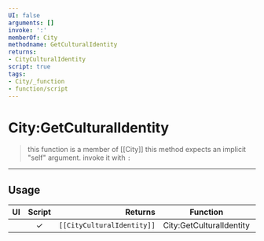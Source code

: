 ```yaml
---
UI: false
arguments: []
invoke: ':'
memberOf: City
methodname: GetCulturalIdentity
returns:
- CityCulturalIdentity
script: true
tags:
- City/_function
- function/script
---
```

# City:GetCulturalIdentity
> this function is a member of [[City]]
> this method expects an implicit "self" argument. invoke it with `:`
-----
## Usage
|  UI | Script | Returns | Function | Arguments |
|:---:|:------:|-------:|:--------:|:---------|
| |✓|<code>[[CityCulturalIdentity]]<code/>|City:GetCulturalIdentity||
